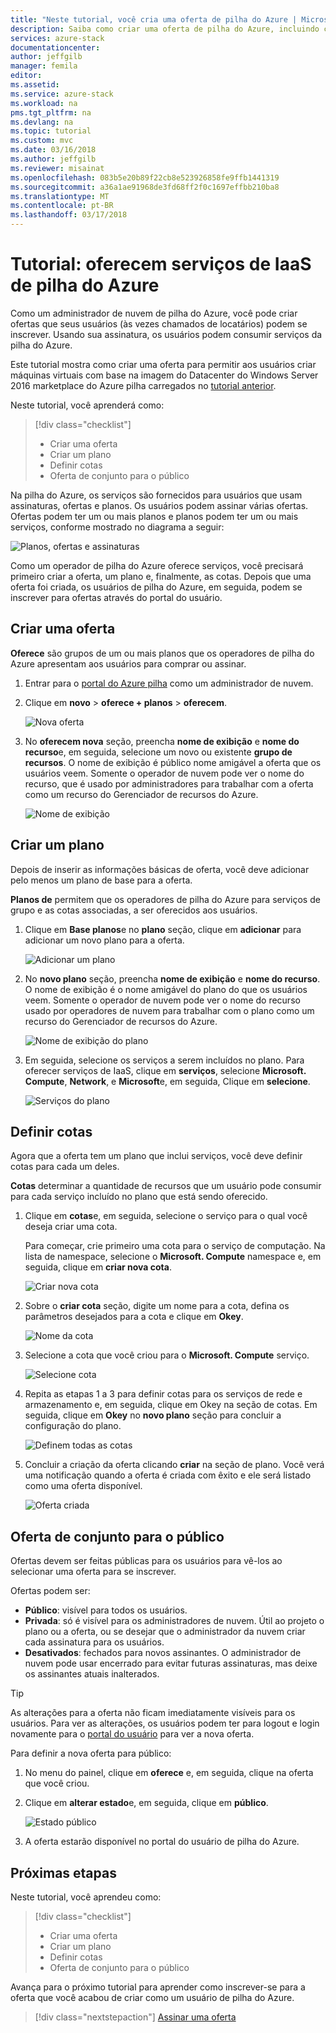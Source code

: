 ```yaml
---
title: "Neste tutorial, você cria uma oferta de pilha do Azure | Microsoft Docs"
description: Saiba como criar uma oferta de pilha do Azure, incluindo cotas e planos.
services: azure-stack
documentationcenter: 
author: jeffgilb
manager: femila
editor: 
ms.assetid: 
ms.service: azure-stack
ms.workload: na
pms.tgt_pltfrm: na
ms.devlang: na
ms.topic: tutorial
ms.custom: mvc
ms.date: 03/16/2018
ms.author: jeffgilb
ms.reviewer: misainat
ms.openlocfilehash: 083b5e20b89f22cb8e523926858fe9ffb1441319
ms.sourcegitcommit: a36a1ae91968de3fd68ff2f0c1697effbb210ba8
ms.translationtype: MT
ms.contentlocale: pt-BR
ms.lasthandoff: 03/17/2018
---
```

# <a name="tutorial-offer-azure-stack-iaas-services"></a>Tutorial: oferecem serviços de IaaS de pilha do Azure
Como um administrador de nuvem de pilha do Azure, você pode criar ofertas que seus usuários (às vezes chamados de locatários) podem se inscrever. Usando sua assinatura, os usuários podem consumir serviços da pilha do Azure.

Este tutorial mostra como criar uma oferta para permitir aos usuários criar máquinas virtuais com base na imagem do Datacenter do Windows Server 2016 marketplace do Azure pilha carregados no [tutorial anterior](asdk-marketplace-item.md).

Neste tutorial, você aprenderá como:

> [!div class="checklist"]
> * Criar uma oferta
> * Criar um plano
> * Definir cotas
> * Oferta de conjunto para o público

Na pilha do Azure, os serviços são fornecidos para usuários que usam assinaturas, ofertas e planos. Os usuários podem assinar várias ofertas. Ofertas podem ter um ou mais planos e planos podem ter um ou mais serviços, conforme mostrado no diagrama a seguir:

![Planos, ofertas e assinaturas](media/asdk-offer-services/sop.png)

Como um operador de pilha do Azure oferece serviços, você precisará primeiro criar a oferta, um plano e, finalmente, as cotas. Depois que uma oferta foi criada, os usuários de pilha do Azure, em seguida, podem se inscrever para ofertas através do portal do usuário.

## <a name="create-an-offer"></a>Criar uma oferta
**Oferece** são grupos de um ou mais planos que os operadores de pilha do Azure apresentam aos usuários para comprar ou assinar.

1. Entrar para o [portal do Azure pilha](https://adminportal.local.azurestack.external) como um administrador de nuvem.

2. Clique em **novo** > **oferece + planos** > **oferecem**.

   ![Nova oferta](media/asdk-offer-services/new-offer.png)

2. No **oferecem nova** seção, preencha **nome de exibição** e **nome do recurso**e, em seguida, selecione um novo ou existente **grupo de recursos**. O nome de exibição é público nome amigável a oferta que os usuários veem. Somente o operador de nuvem pode ver o nome do recurso, que é usado por administradores para trabalhar com a oferta como um recurso do Gerenciador de recursos do Azure.

   ![Nome de exibição](media/asdk-offer-services/offer-display-name.png)


## <a name="create-a-plan"></a>Criar um plano
Depois de inserir as informações básicas de oferta, você deve adicionar pelo menos um plano de base para a oferta. 

**Planos de** permitem que os operadores de pilha do Azure para serviços de grupo e as cotas associadas, a ser oferecidos aos usuários.

1. Clique em **Base planos**e no **plano** seção, clique em **adicionar** para adicionar um novo plano para a oferta.

   ![Adicionar um plano](media/asdk-offer-services/new-plan.png)

2. No **novo plano** seção, preencha **nome de exibição** e **nome do recurso**. O nome de exibição é o nome amigável do plano do que os usuários veem. Somente o operador de nuvem pode ver o nome do recurso usado por operadores de nuvem para trabalhar com o plano como um recurso do Gerenciador de recursos do Azure.

   ![Nome de exibição do plano](media/asdk-offer-services/plan-display-name.png)

3. Em seguida, selecione os serviços a serem incluídos no plano. Para oferecer serviços de IaaS, clique em **serviços**, selecione **Microsoft. Compute**, **Network**, e **Microsoft**e, em seguida, Clique em **selecione**.

   ![Serviços do plano](media/asdk-offer-services/select-services.png)


## <a name="set-quotas"></a>Definir cotas
Agora que a oferta tem um plano que inclui serviços, você deve definir cotas para cada um deles. 

**Cotas** determinar a quantidade de recursos que um usuário pode consumir para cada serviço incluído no plano que está sendo oferecido.

1. Clique em **cotas**e, em seguida, selecione o serviço para o qual você deseja criar uma cota. 

   Para começar, crie primeiro uma cota para o serviço de computação. Na lista de namespace, selecione o **Microsoft. Compute** namespace e, em seguida, clique em **criar nova cota**.
   
   ![Criar nova cota](media/asdk-offer-services/create-quota.png)

2. Sobre o **criar cota** seção, digite um nome para a cota, defina os parâmetros desejados para a cota e clique em **Okey**.

   ![Nome da cota](media/asdk-offer-services/quota-properties.png)

3. Selecione a cota que você criou para o **Microsoft. Compute** serviço.

   ![Selecione cota](media/asdk-offer-services/set-quota.png)

4. Repita as etapas 1 a 3 para definir cotas para os serviços de rede e armazenamento e, em seguida, clique em Okey na seção de cotas. Em seguida, clique em **Okey** no **novo plano** seção para concluir a configuração do plano. 

   ![Definem todas as cotas](media/asdk-offer-services/all-quotas-set.png)

5. Concluir a criação da oferta clicando **criar** na seção de plano. Você verá uma notificação quando a oferta é criada com êxito e ele será listado como uma oferta disponível.

   ![Oferta criada](media/asdk-offer-services/offer-complete.png)

## <a name="set-offer-to-public"></a>Oferta de conjunto para o público
Ofertas devem ser feitas públicas para os usuários para vê-los ao selecionar uma oferta para se inscrever. 

Ofertas podem ser:
- **Público**: visível para todos os usuários.
- **Privada**: só é visível para os administradores de nuvem. Útil ao projeto o plano ou a oferta, ou se desejar que o administrador da nuvem criar cada assinatura para os usuários.
- **Desativados**: fechados para novos assinantes. O administrador de nuvem pode usar encerrado para evitar futuras assinaturas, mas deixe os assinantes atuais inalterados.

> [!TIP]
> As alterações para a oferta não ficam imediatamente visíveis para os usuários. Para ver as alterações, os usuários podem ter para logout e login novamente para o [portal do usuário](https://portal.local.azurestack.external) para ver a nova oferta.

Para definir a nova oferta para público: 

1. No menu do painel, clique em **oferece** e, em seguida, clique na oferta que você criou.

2. Clique em **alterar estado**e, em seguida, clique em **público**.

   ![Estado público](media/asdk-offer-services/set-public.png)

3. A oferta estarão disponível no portal do usuário de pilha do Azure.

## <a name="next-steps"></a>Próximas etapas

Neste tutorial, você aprendeu como:

> [!div class="checklist"]
> * Criar uma oferta
> * Criar um plano
> * Definir cotas
> * Oferta de conjunto para o público

Avança para o próximo tutorial para aprender como inscrever-se para a oferta que você acabou de criar como um usuário de pilha do Azure.

> [!div class="nextstepaction"]
> [Assinar uma oferta](asdk-subscribe-services.md)